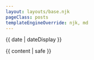 ```yaml
---
layout: layouts/base.njk
pageClass: posts
templateEngineOverride: njk, md
---
```


<p class="date">
  <time datetime="{{ date }}">{{ date | dateDisplay }}</time>
</p>
<main>
  {{ content | safe }}
  <div class="footnote">
    
  </div>
</main>
